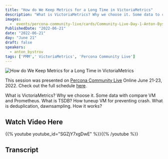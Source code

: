 ```yaml
---
title: "How do We Keep Metrics for a Long Time in VictoriaMetrics"
description: "What is VictoriaMetrics? Why we choose it. Some data to compare VM and Prometheus. What is TSDB? How tuneup VM to prevent crashes. What is deduplication, dawnsampling. How does it work?"
images:
  -  events/percona-community-live/cards/Community-Live-Day-1-Anton-Bystrov.jpg
PublishedDate: "2022-06-21"
date: "2022-06-21"
day: "June 21"
draft: false
speakers:
  - anton_bystrov
tags: ['PMM',' VictoriaMetrics', 'Percona Community Live']
---
```


![How do We Keep Metrics for a Long Time in VictoriaMetrics](events/percona-community-live/cards/Community-Live-Day-1-Anton-Bystrov.jpg)

This session was presented on [Percona Community Live](/events/percona-community-live-2022/) Online June 21-23, 2022. Check out the full schedule [here](/events/percona-community-live-2022/).

What is VictoriaMetrics? Why we choose it. Some data with compare VM and Prometheus. What is TSDB? How tuneup VM for preventing crash. What is deduplication, dawnsampling. How it works?

## Watch Video Here

{{% youtube youtube_id="SGZjY7xgDwE" %}}{{% /youtube %}}

## Transcript

